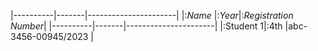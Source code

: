 |----------|-------|----------------------|
|:*Name*   |:*Year*|:*Registration Number*|
|----------|-------|----------------------|
|:Student 1|:4th   |abc-3456-00945/2023   |
